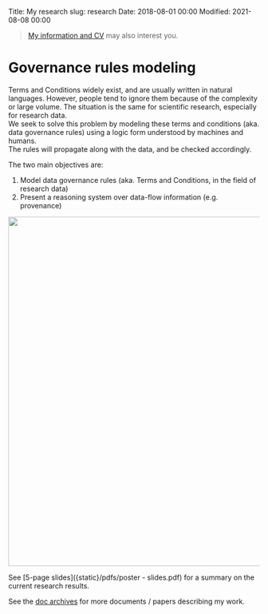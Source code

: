Title: My research
slug: research
Date: 2018-08-01 00:00
Modified: 2021-08-08 00:00

> [My information and CV]({filename}about_me.md) may also interest you.

# Governance rules modeling

Terms and Conditions widely exist, and are usually written in natural languages. However, people tend to ignore them because of the complexity or large volume. The situation is the same for scientific research, especially for research data.  
We seek to solve this problem by modeling these terms and conditions (aka. data governance rules) using a logic form understood by machines and humans.  
The rules will propagate along with the data, and be checked accordingly.
<!-- PELICAN_END_SUMMARY -->

The two main objectives are:

1. Model data governance rules (aka. Terms and Conditions, in the field of research data)
2. Present a reasoning system over data-flow information (e.g. provenance)

<img src="{static}/images/data-flow-to-rule-flow.png" width="700" />

See [5-page slides]({static}/pdfs/poster - slides.pdf) for a summary on the current research results.

See the [doc archives](/category/docs) for more documents / papers describing my work.